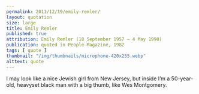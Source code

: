 ```yaml
---
permalink: 2011/12/19/emily-remler/
layout: quotation
size: large
title: Emily Remler
published: true
attribution: Emily Remler (18 September 1957 – 4 May 1990)
publication: quoted in People Magazine, 1982
tags: [ quote ]
thumbnail: "/img/thumbnails/microphone-420x255.webp"
alttext: quote
---
```


I may look like a nice Jewish girl from New Jersey, but inside I’m a 
50-year-old, heavyset black man with a big thumb, like Wes Montgomery.
